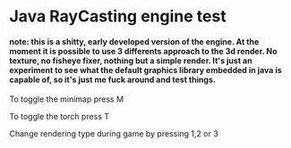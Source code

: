 # Java RayCasting engine test

#### note: this is a shitty, early developed version of the engine. At the moment it is possible to use 3 differents approach to the 3d render. No texture, no fisheye fixer, nothing but a simple render. It's just an experiment to see what the default graphics library embedded in java is capable of, so it's just me fuck around and test things.

To toggle the minimap press M

To toggle the torch press T

Change rendering type during game by pressing 1,2 or 3

